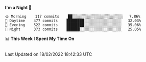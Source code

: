 <!--START_SECTION:waka-->
**I'm a Night 🦉** 

```text
🌞 Morning    117 commits    ██░░░░░░░░░░░░░░░░░░░░░░░   7.86% 
🌆 Daytime    477 commits    ████████░░░░░░░░░░░░░░░░░   32.03% 
🌃 Evening    522 commits    ████████░░░░░░░░░░░░░░░░░   35.06% 
🌙 Night      373 commits    ██████░░░░░░░░░░░░░░░░░░░   25.05%

```


📊 **This Week I Spent My Time On** 

```text
```


 Last Updated on 18/02/2022 18:42:33 UTC
<!--END_SECTION:waka-->
